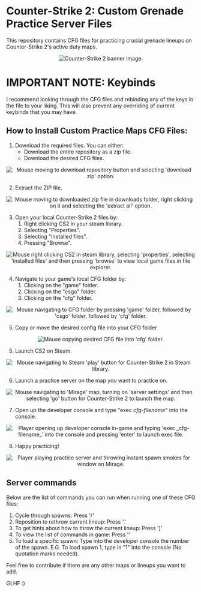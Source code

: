 # Counter-Strike 2: Custom Grenade Practice Server Files
This repository contains CFG files for practicing crucial grenade lineups on Counter-Strike 2's active duty maps.

<div align="center">
  <img src=./imgs/cs2-banner.jpg alt="Counter-Strike 2 banner image."/>
</div>

# IMPORTANT NOTE: Keybinds
I recommend looking through the CFG files and rebinding any of the keys in the file to your liking. This will also prevent any overriding of current keybinds that you may have. 

## How to Install Custom Practice Maps CFG Files:
1. Download the required files. You can either:
   - Download the entire repository as a zip file.
   - Download the desired CFG files.

  <div align="center">
    <img src="./imgs/tenor (2).gif" alt="Mouse moving to download repository button and selecting 'download zip' option.">
  </div>

2. Extract the ZIP file.

  <div align="center">
    <img src="./imgs/tenor.gif" alt="Mouse moving to downloaded zip file in downloads folder, right clicking on it and selecting the 'extract all' option.">
  </div>

3. Open your local Counter-Strike 2 files by:
    1. Right clicking CS2 in your steam library.
    2. Selecting "Properties".
    3. Selecting "Installed files".
    4. Pressing "Browse".

  <div align="center">
    <img src="./imgs/tenor (4).gif" alt="Mouse right clicking CS2 in steam library, selecting 'properties', selecting 'installed files' and then pressing 'browse' to view local game files in file explorer.">
  </div>

4. Navigate to your game's local CFG folder by:
    1. Clicking on the "game" folder.
    2. Clicking on the "csgo" folder. 
    3. Clicking on the "cfg" folder. 

  <div align="center">
    <img src="./imgs/tenor (8).gif" alt="Mouse navigating to CFG folder by pressing 'game' folder, followed by 'csgo' folder, followed by 'cfg' folder.">
  </div>

5. Copy or move the desired config file into your CFG folder

  <div align="center">
    <img src="./imgs/tenor (1).gif" alt="Mouse copying desired CFG file into  'cfg' folder.">
  </div>

5. Launch CS2 on Steam.

  <div align="center">
    <img src="./imgs/tenor (3).gif" alt="Mouse navigating to Steam 'play' button for Counter-Strike 2 in Steam library.">
  </div>

6. Launch a practice server on the map you want to practice on. 

  <div align="center">
    <img src="./imgs/tenor (6).gif" alt="Mouse navigating to 'Mirage' map, turning on 'server settings' and then selecting 'go' button for Counter-Strike 2 to launch the map.">
  </div>

7. Open up the developer console and type "exec _cfg-filename_" into the console.
  <div align="center">
    <img src="./imgs/tenor (7).gif" alt="Player opening up developer console in-game and typing 'exec _cfg-filename_' into the console and pressing 'enter' to launch exec file.">
  </div>

8. Happy practicing!
  <div align="center">
    <img src="./imgs/tenor (5).gif" alt="Player playing practice server and throwing instant spawn smokes for window on Mirage.">
  </div>

## Server commands
Below are the list of commands you can run when running one of these CFG files: 
1. Cycle through spawns: Press '/'
2. Reposition to rethrow current lineup: Press '.'
3. To get hints about how to throw the current lineup: Press ']'
4. To view the list of commands in game: Press '\'
5. To load a specific spawn: Type into the developer console the number of the spawn. E.G. To load spawn 1, type in "1" into the console (No quotation marks needed).


Feel free to contribute if there are any other maps or lineups you want to add. 

GLHF :) 
